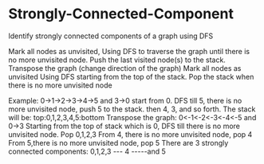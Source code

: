 # Strongly-Connected-Component
Identify strongly connected components of a graph using DFS

Mark all nodes as unvisited,
Using DFS to traverse the graph until there is no more unvisited node.
Push the last visited node(s) to the stack.
Transpose the graph (change direction of the graph)
Mark all nodes as unvisited
Using DFS starting from the top of the stack.
Pop the stack when there is no more unvisited node

Example:
0->1->2->3->4->5 and 3->0
start from 0. DFS till 5, there is no more unvisited node, push 5 to the stack.
then 4, 3, and so forth. 
The stack will be: top:0,1,2,3,4,5:bottom
Transpose the graph: 0<-1<-2<-3<-4<-5 and 0->3
Starting from the top of stack which is 0, DFS till there is no more unvisited node.
Pop 0,1,2,3
From 4, there is no more unvisited node, pop 4
From 5,there is no more unvisited node, pop 5
There are 3 strongly connected components: 0,1,2,3 ---  4 -----and 5
